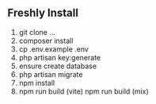 ## Freshly Install

1. git clone ...
2. composer install
3. cp .env.example .env
4. php artisan key:generate
5. ensure create database
6. php artisan migrate
7. npm install
8. npm run build (vite) npm run build (mix)